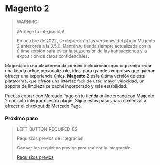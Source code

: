 # Magento 2

> WARNING
>
> ¡Protege tu integración!
>
> En octubre de 2022, se deprecarán las versiones del plugin Magento 2 anteriores a la 3.5.0. Mantén tu tienda siempre actualizada con la última versión para evitar la suspensión de las transacciones y la exposición de datos confidenciales.

Magento es una plataforma de comercio electrónico que te permite crear una tienda online personalizable, ideal para grandes empresas que quieran ofrecer una experiencia única. **Magento 2** es la última versión de esta plataforma, que ofrece una interfaz fácil de usar, mayor velocidad, un soporte de limpieza de caché incorporado y más estabilidad.

Puedes cobrar con Mercado Pago en tu tienda online creada con Magento 2 con solo integrar nuestro plugin. Sigue estos pasos para comenzar a ofrecer el checkout de Mercado Pago. 

### Próximo paso

> LEFT_BUTTON_REQUIRED_ES
>
> Requisitos previos de integración
>
> Conoce los requisitos previos para realizar la integración.
>
> 
> [Requisitos previos](https://www.mercadopago[FAKER][URL][DOMAIN]/developers/es/guides/plugins/magento-two/previous-requirements)